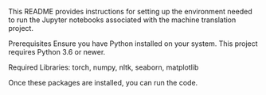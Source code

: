 This README provides instructions for setting up the environment needed to run the Jupyter notebooks associated with the machine translation project.

Prerequisites
Ensure you have Python installed on your system. This project requires Python 3.6 or newer.

Required Libraries: torch, numpy, nltk, seaborn, matplotlib

Once these packages are installed, you can run the code.
